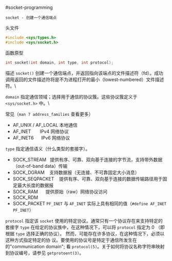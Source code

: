 #socket-programming 
```
socket - 创建一个通信端点
```

头文件
``` c
#include <sys/types.h>
#include <sys/socket.h>
```

函数原型
``` c
int socket(int domain, int type, int protocol);
```

描述
`socket()` 创建一个通信端点，并返回指向该端点的文件描述符（fd）。成功调用返回的文件描述符将是不为进程打开的最小（lowest-numbered）文件描述符。\

`domain` 指定通信领域；选择用于通信的协议簇。这些协议簇定义于 `<sys/socket.h>` 中。\

常见（`man 7 address_families` 查看更多）
- AF_UNIX / AF_LOCAL 本地通信
- AF_INET       IPv4 网络协议
- AF_INET6      IPv6 网络协议

`type` 指定通信语义（什么类型的套接字）。

- SOCK_STREAM   提供有序、可靠、双向基于连接的字节流，支持带外数据（out-of-band data）传输
- SOCK_DGRAM    支持数据报（无连接、不可靠固定大小消息）
- SOCK_SEQPACKET    提供有序、可靠、双向基于连接的数据传输路径用于固定最大长度的数据报
- SOCK_RAM      提供原始（raw）网络协议访问
- SOCK_RDM
- SOCK_PACKET
`PF_INET` 与 `AF_INET` 实际上具有相同的值（`#define AF_INET PF_INET`）

`protocol` 指定该 `socket` 使用的特定协议。通常只有一个协议存在来支持特定的套接字 `type` 在给定的协议族中，在这种情况下，可以将 `protocol` 指定为 0 （即根据 `type` 选择正确的协议）。
然而，可能存在许多协议，在这种情况下，必须以这种方式指定特定的协 议。要使用的协议号是特定于通信所发生在的"communication domain"; 看 `protocol(5)`。关于如何将协议名称字符串映射到协议编号，请参见 `getprotoent(3)`。